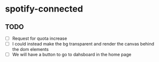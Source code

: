 # spotify-connected

## TODO

- [ ] Request for quota increase
- [ ] I could instead make the bg transparent and render the canvas behind the dom elements
- [ ] We will have a button to go to dahsboard in the home page
